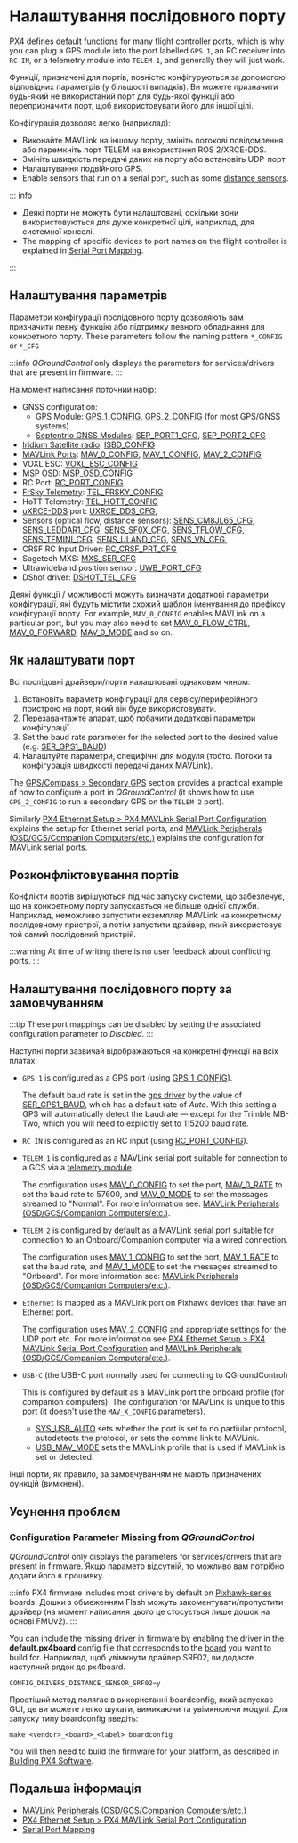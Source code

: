 # Налаштування послідовного порту

PX4 defines [default functions](#default-serial-port-configuration) for many flight controller ports, which is why you can plug a GPS module into the port labelled `GPS 1`, an RC receiver into `RC IN`, or a telemetry module into `TELEM 1`, and generally they will just work.

Функції, призначені для портів, повністю конфігуруються за допомогою відповідних параметрів (у більшості випадків).
Ви можете призначити будь-який не використаний порт для будь-якої функції або перепризначити порт, щоб використовувати його для іншої цілі.

Конфігурація дозволяє легко (наприклад):

- Виконайте MAVLink на іншому порту, змініть потокові повідомлення або перемкніть порт TELEM на використання ROS 2/XRCE-DDS.
- Змініть швидкість передачі даних на порту або встановіть UDP-порт
- Налаштування подвійного GPS.
- Enable sensors that run on a serial port, such as some [distance sensors](../sensor/rangefinders.md).

::: info

- Деякі порти не можуть бути налаштовані, оскільки вони використовуються для дуже конкретної цілі, наприклад, для системної консолі.
- The mapping of specific devices to port names on the flight controller is explained in [Serial Port Mapping](../hardware/serial_port_mapping.md).

:::

## Налаштування параметрів

Параметри конфігурації послідовного порту дозволяють вам призначити певну функцію або підтримку певного обладнання для конкретного порту.
These parameters follow the naming pattern `*_CONFIG` or `*_CFG`

:::info
_QGroundControl_ only displays the parameters for services/drivers that are present in firmware.
:::

На момент написання поточний набір:

- GNSS configuration:
  - GPS Module: [GPS_1_CONFIG](../advanced_config/parameter_reference.md#GPS_1_CONFIG), [GPS_2_CONFIG](../advanced_config/parameter_reference.md#GPS_2_CONFIG) (for most GPS/GNSS systems)
  - [Septentrio GNSS Modules](../gps_compass/septentrio.md): [SEP_PORT1_CFG](../advanced_config/parameter_reference.md#SEP_PORT1_CFG), [SEP_PORT2_CFG](../advanced_config/parameter_reference.md#SEP_PORT2_CFG)
- [Iridium Satellite radio](../advanced_features/satcom_roadblock.md): [ISBD_CONFIG](../advanced_config/parameter_reference.md#ISBD_CONFIG)
- [MAVLink Ports](../peripherals/mavlink_peripherals.md): [MAV_0_CONFIG](../advanced_config/parameter_reference.md#MAV_0_CONFIG), [MAV_1_CONFIG](../advanced_config/parameter_reference.md#MAV_1_CONFIG), [MAV_2_CONFIG](../advanced_config/parameter_reference.md#MAV_2_CONFIG)
- VOXL ESC: [VOXL_ESC_CONFIG](../advanced_config/parameter_reference.md#VOXL_ESC_CONFIG)
- MSP OSD: [MSP_OSD_CONFIG](../advanced_config/parameter_reference.md#MSP_OSD_CONFIG)
- RC Port: [RC_PORT_CONFIG](../advanced_config/parameter_reference.md#RC_PORT_CONFIG)
- [FrSky Telemetry](../peripherals/frsky_telemetry.md): [TEL_FRSKY_CONFIG](../advanced_config/parameter_reference.md#TEL_FRSKY_CONFIG)
- HoTT Telemetry: [TEL_HOTT_CONFIG](../advanced_config/parameter_reference.md#TEL_HOTT_CONFIG)
- [uXRCE-DDS](../middleware/uxrce_dds.md) port: [UXRCE_DDS_CFG](../advanced_config/parameter_reference.md#UXRCE_DDS_CFG),
- Sensors (optical flow, distance sensors): [SENS_CM8JL65_CFG](../advanced_config/parameter_reference.md#SENS_CM8JL65_CFG), [SENS_LEDDAR1_CFG](../advanced_config/parameter_reference.md#SENS_LEDDAR1_CFG), [SENS_SF0X_CFG](../advanced_config/parameter_reference.md#SENS_SF0X_CFG), [SENS_TFLOW_CFG](../advanced_config/parameter_reference.md#SENS_TFLOW_CFG), [SENS_TFMINI_CFG](../advanced_config/parameter_reference.md#SENS_TFMINI_CFG), [SENS_ULAND_CFG](../advanced_config/parameter_reference.md#SENS_ULAND_CFG), [SENS_VN_CFG](../advanced_config/parameter_reference.md#SENS_VN_CFG),
- CRSF RC Input Driver: [RC_CRSF_PRT_CFG](../advanced_config/parameter_reference.md#RC_CRSF_PRT_CFG)
- Sagetech MXS: [MXS_SER_CFG](../advanced_config/parameter_reference.md#MXS_SER_CFG)
- Ultrawideband position sensor: [UWB_PORT_CFG](../advanced_config/parameter_reference.md#UWB_PORT_CFG)
- DShot driver: [DSHOT_TEL_CFG](../advanced_config/parameter_reference.md#DSHOT_TEL_CFG)

Деякі функції / можливості можуть визначати додаткові параметри конфігурації, які будуть містити схожий шаблон іменування до префіксу конфігурації порту.
For example, `MAV_0_CONFIG` enables MAVLink on a particular port, but you may also need to set [MAV_0_FLOW_CTRL](../advanced_config/parameter_reference.md#MAV_0_FLOW_CTRL), [MAV_0_FORWARD](../advanced_config/parameter_reference.md#MAV_0_FLOW_CTRL), [MAV_0_MODE](../advanced_config/parameter_reference.md#MAV_0_MODE) and so on.

## Як налаштувати порт

Всі послідовні драйвери/порти налаштовані однаковим чином:

1. Встановіть параметр конфігурації для сервісу/периферійного пристрою на порт, який він буде використовувати.
2. Перезавантажте апарат, щоб побачити додаткові параметри конфігурації.
3. Set the baud rate parameter for the selected port to the desired value (e.g. [SER_GPS1_BAUD](../advanced_config/parameter_reference.md#SER_GPS1_BAUD))
4. Налаштуйте параметри, специфічні для модуля (тобто. Потоки та конфігурація швидкості передачі даних MAVLink).

The [GPS/Compass > Secondary GPS](../gps_compass/index.md#dual_gps) section provides a practical example of how to configure a port in _QGroundControl_ (it shows how to use `GPS_2_CONFIG` to run a secondary GPS on the `TELEM 2` port).

Similarly [PX4 Ethernet Setup > PX4 MAVLink Serial Port Configuration](../advanced_config/ethernet_setup.md#px4-mavlink-serial-port-configuration) explains the setup for Ethernet serial ports, and [MAVLink Peripherals (OSD/GCS/Companion Computers/etc.)](../peripherals/mavlink_peripherals.md) explains the configuration for MAVLink serial ports.

## Розконфліктовування портів

Конфлікти портів вирішуються під час запуску системи, що забезпечує, що на конкретному порту запускається не більше однієї служби.
Наприклад, неможливо запустити екземпляр MAVLink на конкретному послідовному пристрої, а потім запустити драйвер, який використовує той самий послідовний пристрій.

:::warning
At time of writing there is no user feedback about conflicting ports.
:::

<a id="default_port_mapping"></a>

## Налаштування послідовного порту за замовчуванням

:::tip
These port mappings can be disabled by setting the associated configuration parameter to _Disabled_.
:::

Наступні порти зазвичай відображаються на конкретні функції на всіх платах:

- `GPS 1` is configured as a GPS port (using [GPS_1_CONFIG](../advanced_config/parameter_reference.md#GPS_1_CONFIG)).

  The default baud rate is set in the [gps driver](../modules/modules_driver.md#gps) by the value of [SER_GPS1_BAUD](../advanced_config/parameter_reference.md#SER_GPS1_BAUD), which has a default rate of _Auto_.
  With this setting a GPS will automatically detect the baudrate — except for the Trimble MB-Two, which you will need to explicitly set to 115200 baud rate.

- `RC IN` is configured as an RC input (using [RC_PORT_CONFIG](../advanced_config/parameter_reference.md#RC_PORT_CONFIG)).

- `TELEM 1` is configured as a MAVLink serial port suitable for connection to a GCS via a [telemetry module](../telemetry/index.md).

  The configuration uses [MAV_0_CONFIG](../advanced_config/parameter_reference.md#MAV_0_CONFIG) to set the port, [MAV_0_RATE](../advanced_config/parameter_reference.md#MAV_0_RATE) to set the baud rate to 57600, and [MAV_0_MODE](../advanced_config/parameter_reference.md#MAV_1_MODE) to set the messages streamed to "Normal".
  For more information see: [MAVLink Peripherals (OSD/GCS/Companion Computers/etc.)](../peripherals/mavlink_peripherals.md).

- `TELEM 2` is configured by default as a MAVLink serial port suitable for connection to an Onboard/Companion computer via a wired connection.

  The configuration uses [MAV_1_CONFIG](../advanced_config/parameter_reference.md#MAV_1_CONFIG) to set the port, [MAV_1_RATE](../advanced_config/parameter_reference.md#MAV_1_RATE) to set the baud rate, and [MAV_1_MODE](../advanced_config/parameter_reference.md#MAV_2_MODE) to set the messages streamed to "Onboard".
  For more information see: [MAVLink Peripherals (OSD/GCS/Companion Computers/etc.)](../peripherals/mavlink_peripherals.md).

- `Ethernet` is mapped as a MAVLink port on Pixhawk devices that have an Ethernet port.

  The configuration uses [MAV_2_CONFIG](../advanced_config/parameter_reference.md#MAV_2_CONFIG) and appropriate settings for the UDP port etc.
  For more information see [PX4 Ethernet Setup > PX4 MAVLink Serial Port Configuration](../advanced_config/ethernet_setup.md#px4-mavlink-serial-port-configuration) and [MAVLink Peripherals (OSD/GCS/Companion Computers/etc.)](../peripherals/mavlink_peripherals.md).

- `USB-C` (the USB-C port normally used for connecting to QGroundControl)

  This is configured by default as a MAVLink port the onboard profile (for companion computers).
  The configuration for MAVLink is unique to this port (it doesn't use the `MAV_X_CONFIG` parameters).

  - [SYS_USB_AUTO](../advanced_config/parameter_reference.md#SYS_USB_AUTO) sets whether the port is set to no partiular protocol, autodetects the protocol, or sets the comms link to MAVLink.
  - [USB_MAV_MODE](../advanced_config/parameter_reference.md#USB_MAV_MODE) sets the MAVLink profile that is used if MAVLink is set or detected.

Інші порти, як правило, за замовчуванням не мають призначених функцій (вимкнені).

## Усунення проблем

<a id="parameter_not_in_firmware"></a>

### Configuration Parameter Missing from _QGroundControl_

_QGroundControl_ only displays the parameters for services/drivers that are present in firmware.
Якщо параметр відсутній, то можливо вам потрібно додати його в прошивку.

:::info
PX4 firmware includes most drivers by default on [Pixhawk-series](../flight_controller/pixhawk_series.md) boards.
Дошки з обмеженням Flash можуть закоментувати/пропустити драйвер (на момент написання цього це стосується лише дошок на основі FMUv2).
:::

You can include the missing driver in firmware by enabling the driver in the **default.px4board** config file that corresponds to the [board](https://github.com/PX4/PX4-Autopilot/tree/main/boards/px4) you want to build for.
Наприклад, щоб увімкнути драйвер SRF02, ви додасте наступний рядок до px4board.

```
CONFIG_DRIVERS_DISTANCE_SENSOR_SRF02=y
```

Простіший метод полягає в використанні boardconfig, який запускає GUI, де ви можете легко шукати, вимикаючи та увімкнюючи модулі.
Для запуску типу boardconfig введіть:

```
make <vendor>_<board>_<label> boardconfig
```

You will then need to build the firmware for your platform, as described in [Building PX4 Software](../dev_setup/building_px4.md).

## Подальша інформація

- [MAVLink Peripherals (OSD/GCS/Companion Computers/etc.)](../peripherals/mavlink_peripherals.md)
- [PX4 Ethernet Setup > PX4 MAVLink Serial Port Configuration](../advanced_config/ethernet_setup.md#px4-mavlink-serial-port-configuration)
- [Serial Port Mapping](../hardware/serial_port_mapping.md)
